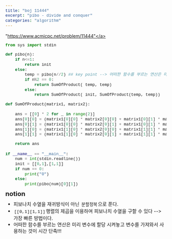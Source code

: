 ```yaml
---
title: "boj 11444"
excerpt: "pibo - divide and conquer"
categories: "algorithm"
---
```


<style>
code {
  font-family: Consolas,"courier new";
  padding: 2px;
  font-size: 90%;
}
</style>

<a herf = "https://www.acmicpc.net/problem/11444">"https://www.acmicpc.net/problem/11444"</a>

```python
from sys import stdin

def pibo(n):
    if n<=1:
        return init
    else:
        temp = pibo(n//2) ## key point --> 어떠한 함수를 부르는 연산은 미리 변수 선언을 해놓고 그 변수를 부르는것이 시간적으로 단축 가능!!
        if n%2 == 0:
            return SumOfProduct( temp, temp)
        else:
            return SumOfProduct( init, SumOfProduct(temp, temp))

def SumOfProduct(matrix1, matrix2):
    
    ans = [[0] * 2 for _ in range(2)]
    ans[0][0] = (matrix1[0][0] * matrix2[0][0] + matrix1[0][1] * matrix2[1][0])%1000000007
    ans[0][1] = (matrix1[0][0] * matrix2[0][1] + matrix1[0][1] * matrix2[1][1])%1000000007
    ans[1][0] = (matrix1[1][0] * matrix2[0][0] + matrix1[1][1] * matrix2[1][0])%1000000007
    ans[1][1] = (matrix1[1][0] * matrix2[0][1] + matrix1[1][1] * matrix2[1][1])%1000000007

    return ans
    
if __name__ == "__main__":
    num = int(stdin.readline())
    init = [[0,1],[1,1]]
    if num == 0:
        print("0")
    else:
        print(pibo(num)[0][1])
```

<div style = "font-size: 20px; line-height: 15px;">
<strong>notion</strong><br>
</div>

<div style = "font-size: 15px; line-height: 20px;">
<ul>
<li>피보나치 수열을 재귀방식이 아닌 <code>분할정복</code>으로 푼다.</li>
<li><code>[[0,1][1,1]]</code>행렬의 제곱을 이용하여 피보나치 수열을 구할 수 있다 --> 가장 빠른 방법이다.</li>
<li>어떠한 함수를 부르는 연산은 미리 변수에 할당 시켜놓고 변수를 가져와서 사용하는 것이 시간 단축!!!</li>
</ul>

